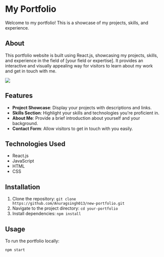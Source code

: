 # My Portfolio

Welcome to my portfolio! This is a showcase of my projects, skills, and experience.


## About

This portfolio website is built using React.js, showcasing my projects, skills, and experience in the field of [your field or expertise]. It provides an interactive and visually appealing way for visitors to learn about my work and get in touch with me.

![](../../assets/Readme/portfolio-new.png)



## Features

- **Project Showcase**: Display your projects with descriptions and links.
- **Skills Section**: Highlight your skills and technologies you're proficient in.
- **About Me**: Provide a brief introduction about yourself and your background.
- **Contact Form**: Allow visitors to get in touch with you easily.

## Technologies Used

- React.js
- JavaScript
- HTML
- CSS

## Installation

1. Clone the repository: `git clone https://github.com/Anuragsingh013/new-portfolio.git`
2. Navigate to the project directory: `cd your-portfolio`
3. Install dependencies: `npm install`

## Usage

To run the portfolio locally:

```bash
npm start

